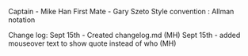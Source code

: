 Captain - Mike Han
First Mate - Gary Szeto
Style convention : Allman notation


Change log:
Sept 15th - Created changelog.md (MH)
Sept 15th - added mouseover text to show quote instead of who (MH)